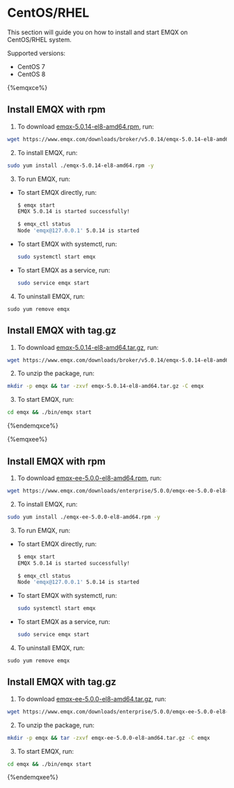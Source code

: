 # CentOS/RHEL

This section will guide you on how to install and start EMQX on CentOS/RHEL system.

Supported versions: 

- CentOS 7
- CentOS 8

{%emqxce%}

## Install EMQX with rpm

1. To download [emqx-5.0.14-el8-amd64.rpm](https://www.emqx.com/downloads/broker/v5.0.14/emqx-5.0.14-el8-amd64.rpm), run:

```bash
wget https://www.emqx.com/downloads/broker/v5.0.14/emqx-5.0.14-el8-amd64.rpm
```

2. To install EMQX, run:

```bash
sudo yum install ./emqx-5.0.14-el8-amd64.rpm -y
```

3. To run EMQX, run:

- To start EMQX directly, run:

  ```bash
  $ emqx start
  EMQX 5.0.14 is started successfully!

  $ emqx_ctl status
  Node 'emqx@127.0.0.1' 5.0.14 is started
  ```

- To start EMQX with systemctl, run:

  ```bash
  sudo systemctl start emqx
  ```

- To start EMQX as a service, run:

  ```bash
  sudo service emqx start
  ```

4. To uninstall EMQX, run:

  ```shell
  sudo yum remove emqx
  ```

## Install EMQX with tag.gz

1. To download [emqx-5.0.14-el8-amd64.tar.gz](https://www.emqx.com/downloads/broker/v5.0.14/emqx-5.0.14-el8-amd64.tar.gz), run:

```bash
wget https://www.emqx.com/downloads/broker/v5.0.14/emqx-5.0.14-el8-amd64.tar.gz
```

2. To unzip the package, run:

```bash
mkdir -p emqx && tar -zxvf emqx-5.0.14-el8-amd64.tar.gz -C emqx
```

3. To start EMQX, run:

```bash
cd emqx && ./bin/emqx start
```


{%endemqxce%}

{%emqxee%}

## Install EMQX with rpm

1. To download [emqx-ee-5.0.0-el8-amd64.rpm](https://www.emqx.com/downloads/enterprise/5.0.0/emqx-ee-5.0.0-el8-amd64.rpm), run:

```bash
wget https://www.emqx.com/downloads/enterprise/5.0.0/emqx-ee-5.0.0-el8-amd64.rpm
```

2. To install EMQX, run:

```bash
sudo yum install ./emqx-ee-5.0.0-el8-amd64.rpm -y
```

3. To run EMQX, run:

- To start EMQX directly, run:

  ```bash
  $ emqx start
  EMQX 5.0.14 is started successfully!

  $ emqx_ctl status
  Node 'emqx@127.0.0.1' 5.0.14 is started
  ```

- To start EMQX with systemctl, run:

  ```bash
  sudo systemctl start emqx
  ```

- To start EMQX as a service, run:

  ```bash
  sudo service emqx start
  ```

4. To uninstall EMQX, run:

  ```shell
  sudo yum remove emqx
  ```

## Install EMQX with tag.gz

1. To download [emqx-ee-5.0.0-el8-amd64.tar.gz](https://www.emqx.com/downloads/enterprise/5.0.0/emqx-ee-5.0.0-el8-amd64.tar.gz), run:

```bash
wget https://www.emqx.com/downloads/enterprise/5.0.0/emqx-ee-5.0.0-el8-amd64.tar.gz
```

2. To unzip the package, run:

```bash
mkdir -p emqx && tar -zxvf emqx-ee-5.0.0-el8-amd64.tar.gz -C emqx
```

3. To start EMQX, run:

```bash
cd emqx && ./bin/emqx start
```

{%endemqxee%}